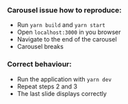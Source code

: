### Carousel issue how to reproduce:

- Run `yarn build` and `yarn start`
- Open `localhost:3000` in you browser
- Navigate to the end of the carousel
- Carousel breaks

### Correct behaviour:

- Run the application with `yarn dev`
- Repeat steps 2 and 3
- The last slide displays correctly
